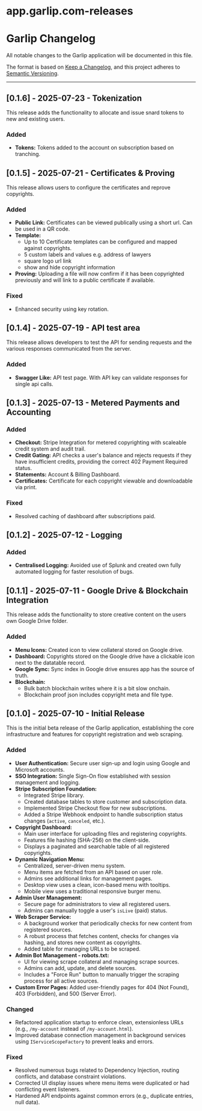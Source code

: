 # app.garlip.com-releases
# Garlip Changelog

All notable changes to the Garlip application will be documented in this file.

The format is based on [Keep a Changelog](https://keepachangelog.com/en/1.0.0/),
and this project adheres to [Semantic Versioning](https://semver.org/spec/v2.0.0.html).

---
## [0.1.6] - 2025-07-23 - Tokenization

This release adds the functionality to allocate and issue snard tokens to new and existing users.

### Added
-   **Tokens:** Tokens added to the account on subscription based on tranching.
  
## [0.1.5] - 2025-07-21 - Certificates & Proving

This release allows users to configure the certificates and reprove copyrights.

### Added
-   **Public Link:** Certificates can be viewed publically using a short url. Can be used in a QR code.
-   **Template:**
    -   Up to 10 Certificate templates can be configured and mapped against copyrights.
    -   5 custom labels and values e.g. address of lawyers
    -   square logo url link
    -   show and hide copyright information
-   **Proving:** Uploading a file will now confirm if it has been copyrighted previously and will link to a public certificate if available.
    
### Fixed
-   Enhanced security using key rotation.

## [0.1.4] - 2025-07-19 - API test area

This release allows developers to test the API for sending requests and the various responses communicated from the server.

### Added
-   **Swagger Like:** API test page. With API key can validate responses for single api calls.

## [0.1.3] - 2025-07-13 - Metered Payments and Accounting
### Added
-   **Checkout:** Stripe Integration for metered copyrighting with scaleable credit system and audit trail.
-   **Credit Gating:** API checks a user's balance and rejects requests if they have insufficient credits, providing the correct 402 Payment Required status.
-   **Statements:** Account & Billing Dashboard.
-   **Certificates:** Certificate for each copyright viewable and downloadable via print.
  
### Fixed
-   Resolved caching of dashboard after subscriptions paid.

## [0.1.2] - 2025-07-12 - Logging

### Added
-   **Centralised Logging:** Avoided use of Splunk and created own fully automated logging for faster resolution of bugs.

## [0.1.1] - 2025-07-11 - Google Drive & Blockchain Integration

This release adds the functionality to store creative content on the users own Google Drive folder.

### Added
-   **Menu Icons:** Created icon to view collateral stored on Google drive.
-   **Dashboard:** Copyrights stored on the Google drive have a clickable icon next to the datatable record.
-   **Google Sync:** Sync index in Google drive ensures app has the source of truth.
-   **Blockchain:**
    -   Bulk batch blockchain writes where it is a bit slow onchain.
    -   Blockchain proof json includes copyright meta and file type.

## [0.1.0] - 2025-07-10 - Initial Release

This is the initial beta release of the Garlip application, establishing the core infrastructure and features for copyright registration and web scraping.

### Added

-   **User Authentication:** Secure user sign-up and login using Google and Microsoft accounts.
-   **SSO Integration:** Single Sign-On flow established with session management and logging.
-   **Stripe Subscription Foundation:**
    -   Integrated Stripe library.
    -   Created database tables to store customer and subscription data.
    -   Implemented Stripe Checkout flow for new subscriptions.
    -   Added a Stripe Webhook endpoint to handle subscription status changes (`active`, `canceled`, etc.).
-   **Copyright Dashboard:**
    -   Main user interface for uploading files and registering copyrights.
    -   Features file hashing (SHA-256) on the client-side.
    -   Displays a paginated and searchable table of all registered copyrights.
-   **Dynamic Navigation Menu:**
    -   Centralized, server-driven menu system.
    -   Menu items are fetched from an API based on user role.
    -   Admins see additional links for management pages.
    -   Desktop view uses a clean, icon-based menu with tooltips.
    -   Mobile view uses a traditional responsive burger menu.
-   **Admin User Management:**
    -   Secure page for administrators to view all registered users.
    -   Admins can manually toggle a user's `isLive` (paid) status.
-   **Web Scraper Service:**
    -   A background worker that periodically checks for new content from registered sources.
    -   A robust process that fetches content, checks for changes via hashing, and stores new content as copyrights.
    -   Added table for managing URLs to be scraped.
-   **Admin Bot Management - robots.txt:**
    -   UI for viewing scrape collateral and managing scrape sources.
    -   Admins can add, update, and delete sources.
    -   Includes a "Force Run" button to manually trigger the scraping process for all active sources.
-   **Custom Error Pages:** Added user-friendly pages for 404 (Not Found), 403 (Forbidden), and 500 (Server Error).

### Changed

-   Refactored application startup to enforce clean, extensionless URLs (e.g., `/my-account` instead of `/my-account.html`).
-   Improved database connection management in background services using `IServiceScopeFactory` to prevent leaks and errors.

### Fixed

-   Resolved numerous bugs related to Dependency Injection, routing conflicts, and database constraint violations.
-   Corrected UI display issues where menu items were duplicated or had conflicting event listeners.
-   Hardened API endpoints against common errors (e.g., duplicate entries, null data).
